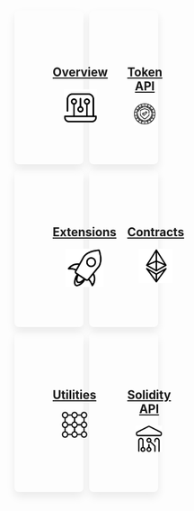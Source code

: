 <style>

.md-typeset h1 {
  color: transparent;
  margin: -20px;
}

.md-content__button, 
.md-sidebar {
    display: none;
  }

.grid-item a {     
    display: inline-block;     
    position: relative;    
    z-index: 1;     
    padding: 35px;     
}

.grid-item img {     
    width: 60%;
}

/*
h1 {
    background-repeat: no-repeat;
    background-attachment: fixed;
    background-position: center center; 
    background-size: cover;
    height: 100%;
    width: auto;
    text-align: center;
}*/


* {
  box-sizing: border-box;
}


.md-typeset h2 {
    color: black;
    font-weight: 300;
    font-size: 23px;
    width: auto;
    align-content: center;
    padding-bottom: 25px;
    margin-top: -30px;
}


.md-main {
    background-color: white;
}


.grid-container {
    display: flex;
    flex-wrap: wrap;
    width: 100%;
    padding: 10px;
    align-items: stretch;
}


.grid-item {

  background-color: hsla(0,0%,100%,0);
  border-radius: 8px;
  -webkit-box-shadow: 0 8px 16px 0 rgb(17 17 17 / 8%);
  box-shadow: 0 8px 16px 0 rgb(17 17 17 / 8%);
  padding: 33px;
  margin: 5px;
  text-align: center;
  align-items: center;
  flex: 32%;
  width: 32%;  

}


@media screen and (max-width: 1000px) {
  .grid-item {
    flex: 32%;
    max-width: 32%;
  }
}


@media screen and (max-width: 800px) {
  .grid-item {
    flex: 48%;
    max-width: 48%;
  }
}


@media screen and (max-width: 600px) {
  .grid-item {
    flex: 100%;
    max-width: 100%;
  }
}

/*
.grid-splash {
    background-color: none;
    margin: 10px 10px;
    font-size: 2em;
    text-align: center;
    width: 100%;
}*/

</style>


<div class="grid-container">
    
  <!--<div class="grid-splash">
    Landing page demo title
  </div>-->

  <div class="grid-item"><a href="/overview/welcome"><h2>Overview</h2>
      <img src="cdn/images/index-icons/5.png" alt=""></a>
  </div>
  
  <div class="grid-item"><a href="/tokens/token-roles"><h2>Token API</h2>  
        <img src="cdn/images/index-icons/10.png" alt=""></a>
  </div>
  
  <div class="grid-item"><a href="/extensions/getting-started"><h2>Extensions</h2>
        <img src="cdn/images/index-icons/12.png" alt=""></a>
  </div>

  <div class="grid-item"><a href="/contracts/architecture"><h2>Contracts</h2>     
        <img src="cdn/images/index-icons/7.png" alt=""></a>
  </div> 

  <div class="grid-item"><a href="/utilities/overview"><h2>Utilities</h2>
        <img src="cdn/images/index-icons/3.png" alt=""></a>
  </div>

  <div class="grid-item"><a href="/api/migrations"><h2>Solidity API</h2>       
        <img src="cdn/images/index-icons/4.png" alt=""></a>
  </div>
  
</div>

